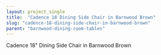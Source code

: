 ```yaml
---
layout: project_single
title:  "Cadence 18 Dining Side Chair in Barnwood Brown"
slug: "cadence-18-dining-side-chair-in-barnwood-brown"
parent: "barnwood-dining-room-tables"
---
```

Cadence 18" Dining Side Chair in Barnwood Brown